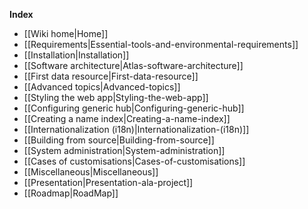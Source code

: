 **Index**
* [[Wiki home|Home]]
* [[Requirements|Essential-tools-and-environmental-requirements]]
* [[Installation|Installation]]
* [[Software architecture|Atlas-software-architecture]]
* [[First data resource|First-data-resource]]
* [[Advanced topics|Advanced-topics]]
 * [[Styling the web app|Styling-the-web-app]]
 * [[Configuring generic hub|Configuring-generic-hub]]
 * [[Creating a name index|Creating-a-name-index]]
 * [[Internationalization (i18n)|Internationalization-(i18n)]]
 * [[Building from source|Building-from-source]]
 * [[System administration|System-administration]]
* [[Cases of customisations|Cases-of-customisations]]
* [[Miscellaneous|Miscellaneous]]
* [[Presentation|Presentation-ala-project]]
* [[Roadmap|RoadMap]]